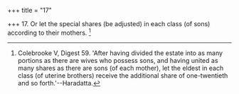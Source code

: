 +++
title = "17"

+++
17. Or let the special shares (be adjusted) in each class (of sons) according to their mothers. [^17] 


[^17]:  Colebrooke V, Digest 59. 'After having divided the estate into as many portions as there are wives who possess sons, and having united as many shares as there are sons (of each mother), let the eldest in each class (of uterine brothers) receive the additional share of one-twentieth and so forth.'--Haradatta.

